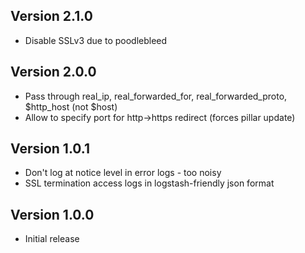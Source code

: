 ## Version 2.1.0

* Disable SSLv3 due to poodlebleed

## Version 2.0.0

* Pass through real_ip, real_forwarded_for, real_forwarded_proto, $http_host (not $host)
* Allow to specify port for http->https redirect (forces pillar update)

## Version 1.0.1

* Don't log at notice level in error logs - too noisy
* SSL termination access logs in logstash-friendly json format

## Version 1.0.0

* Initial release
